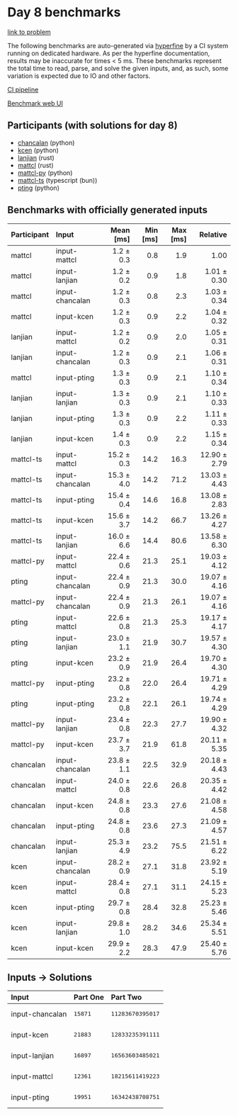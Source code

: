 # Day 8 benchmarks

[link to problem](https://adventofcode.com/2023/day/8)

The following benchmarks are auto-generated via
[hyperfine](https://github.com/sharkdp/hyperfine) by a CI system running on
dedicated hardware. As per the hyperfine documentation, results may be
inaccurate for times < 5 ms. These benchmarks represent the total time to read,
parse, and solve the given inputs, and, as such, some variation is expected due
to IO and other factors.

[CI pipeline](http://ci.papercode.net:8080/teams/main/pipelines/aoc2023)

[Benchmark web UI](https://aoc.ancalagon.black)


## Participants (with solutions for day 8)

- [chancalan](https://github.com/chancalan/aoc2023) (python)
- [kcen](https://github.com/kcen/aoc2023) (python)
- [lanjian](https://github.com/lanjian/aoc-2023) (rust)
- [mattcl](https://github.com/mattcl/aoc2023) (rust)
- [mattcl-py](https://github.com/mattcl/aoc2023-py) (python)
- [mattcl-ts](https://github.com/mattcl/aoc2023-js) (typescript (bun))
- [pting](https://github.com/pting/aoc2023) (python)


## Benchmarks with officially generated inputs

| Participant | Input | Mean [ms] | Min [ms] | Max [ms] | Relative |
|:---|:---|---:|---:|---:|---:|
| mattcl | input-mattcl | 1.2 ± 0.3 | 0.8 | 1.9 | 1.00 |
| mattcl | input-lanjian | 1.2 ± 0.2 | 0.9 | 1.8 | 1.01 ± 0.30 |
| mattcl | input-chancalan | 1.2 ± 0.3 | 0.8 | 2.3 | 1.03 ± 0.34 |
| mattcl | input-kcen | 1.2 ± 0.3 | 0.9 | 2.2 | 1.04 ± 0.32 |
| lanjian | input-mattcl | 1.2 ± 0.2 | 0.9 | 2.0 | 1.05 ± 0.31 |
| lanjian | input-chancalan | 1.2 ± 0.3 | 0.9 | 2.1 | 1.06 ± 0.31 |
| mattcl | input-pting | 1.3 ± 0.3 | 0.9 | 2.1 | 1.10 ± 0.34 |
| lanjian | input-lanjian | 1.3 ± 0.3 | 0.9 | 2.1 | 1.10 ± 0.33 |
| lanjian | input-pting | 1.3 ± 0.3 | 0.9 | 2.2 | 1.11 ± 0.33 |
| lanjian | input-kcen | 1.4 ± 0.3 | 0.9 | 2.2 | 1.15 ± 0.34 |
| mattcl-ts | input-mattcl | 15.2 ± 0.3 | 14.2 | 16.3 | 12.90 ± 2.79 |
| mattcl-ts | input-chancalan | 15.3 ± 4.0 | 14.2 | 71.2 | 13.03 ± 4.43 |
| mattcl-ts | input-pting | 15.4 ± 0.4 | 14.6 | 16.8 | 13.08 ± 2.83 |
| mattcl-ts | input-kcen | 15.6 ± 3.7 | 14.2 | 66.7 | 13.26 ± 4.27 |
| mattcl-ts | input-lanjian | 16.0 ± 6.6 | 14.4 | 80.6 | 13.58 ± 6.30 |
| mattcl-py | input-mattcl | 22.4 ± 0.6 | 21.3 | 25.1 | 19.03 ± 4.12 |
| pting | input-chancalan | 22.4 ± 0.9 | 21.3 | 30.0 | 19.07 ± 4.16 |
| mattcl-py | input-chancalan | 22.4 ± 0.9 | 21.3 | 26.1 | 19.07 ± 4.16 |
| pting | input-mattcl | 22.6 ± 0.8 | 21.3 | 25.3 | 19.17 ± 4.17 |
| pting | input-lanjian | 23.0 ± 1.1 | 21.9 | 30.7 | 19.57 ± 4.30 |
| pting | input-kcen | 23.2 ± 0.9 | 21.9 | 26.4 | 19.70 ± 4.30 |
| mattcl-py | input-pting | 23.2 ± 0.8 | 22.0 | 26.4 | 19.71 ± 4.29 |
| pting | input-pting | 23.2 ± 0.8 | 22.1 | 26.1 | 19.74 ± 4.29 |
| mattcl-py | input-lanjian | 23.4 ± 0.8 | 22.3 | 27.7 | 19.90 ± 4.32 |
| mattcl-py | input-kcen | 23.7 ± 3.7 | 21.9 | 61.8 | 20.11 ± 5.35 |
| chancalan | input-chancalan | 23.8 ± 1.1 | 22.5 | 32.9 | 20.18 ± 4.43 |
| chancalan | input-mattcl | 24.0 ± 0.8 | 22.6 | 26.8 | 20.35 ± 4.42 |
| chancalan | input-kcen | 24.8 ± 0.8 | 23.3 | 27.6 | 21.08 ± 4.58 |
| chancalan | input-pting | 24.8 ± 0.8 | 23.6 | 27.3 | 21.09 ± 4.57 |
| chancalan | input-lanjian | 25.3 ± 4.9 | 23.2 | 75.5 | 21.51 ± 6.22 |
| kcen | input-chancalan | 28.2 ± 0.9 | 27.1 | 31.8 | 23.92 ± 5.19 |
| kcen | input-mattcl | 28.4 ± 0.8 | 27.1 | 31.1 | 24.15 ± 5.23 |
| kcen | input-pting | 29.7 ± 0.8 | 28.4 | 32.8 | 25.23 ± 5.46 |
| kcen | input-lanjian | 29.8 ± 1.0 | 28.2 | 34.6 | 25.34 ± 5.51 |
| kcen | input-kcen | 29.9 ± 2.2 | 28.3 | 47.9 | 25.40 ± 5.76 |


## Inputs -> Solutions

| Input | Part One | Part Two |
|:---|:---|:---|
|input-chancalan|<pre>15871</pre>|<pre>11283670395017</pre>|
|input-kcen|<pre>21883</pre>|<pre>12833235391111</pre>|
|input-lanjian|<pre>16897</pre>|<pre>16563603485021</pre>|
|input-mattcl|<pre>12361</pre>|<pre>18215611419223</pre>|
|input-pting|<pre>19951</pre>|<pre>16342438708751</pre>|